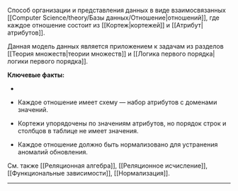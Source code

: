 Способ организации и представления данных в виде взаимосвязанных [[Computer Science/theory/Базы данных/Отношение|отношений]], где каждое отношение состоит из [[Кортеж|кортежей]] и [[Атрибут|атрибутов]].

Данная модель данных является приложением к задачам из разделов [[Теория множеств|теории множеств]] и [[Логика первого порядка|логики первого порядка]].



**Ключевые факты:**

- 
    
- Каждое отношение имеет схему — набор атрибутов с доменами значений.
    
- Кортежи упорядочены по значениям атрибутов, но порядок строк и столбцов в таблице не имеет значения.
    
- Каждое отношение должно быть нормализовано для устранения аномалий обновления.
    

См. также [[Реляционная алгебра]], [[Реляционное исчисление]], [[Функциональные зависимости]], [[Нормализация]].

---